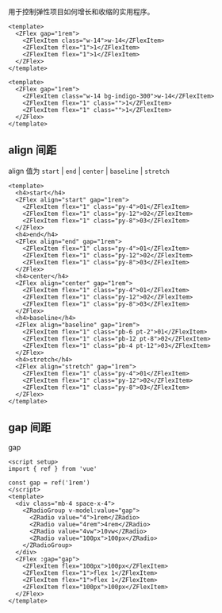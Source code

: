 <style lang="scss">
  .demo > .z-flex{
    @apply rounded-lg font-mono text-sm font-bold leading-6 text-white bg-stripes-blue  [&>div]:flex [&>div]:h-14 [&>div]:items-center [&>div]:justify-center [&>div]:rounded-lg [&>div]:bg-blue-500;
  }
</style>

用于控制弹性项目如何增长和收缩的实用程序。

```vue preview
<template>
  <ZFlex gap="1rem">
    <ZFlexItem class="w-14">w-14</ZFlexItem>
    <ZFlexItem flex="1">1</ZFlexItem>
    <ZFlexItem flex="1">1</ZFlexItem>
  </ZFlex>
</template>
```

```vue preview
<template>
  <ZFlex gap="1rem">
    <ZFlexItem class="w-14 bg-indigo-300">w-14</ZFlexItem>
    <ZFlexItem flex="1" class="">1</ZFlexItem>
    <ZFlexItem flex="1" class="">1</ZFlexItem>
  </ZFlex>
</template>
```

## align 间距

align 值为 `start` | `end` | `center` | `baseline` | `stretch`

```vue preview
<template>
  <h4>start</h4>
  <ZFlex align="start" gap="1rem">
    <ZFlexItem flex="1" class="py-4">01</ZFlexItem>
    <ZFlexItem flex="1" class="py-12">02</ZFlexItem>
    <ZFlexItem flex="1" class="py-8">03</ZFlexItem>
  </ZFlex>
  <h4>end</h4>
  <ZFlex align="end" gap="1rem">
    <ZFlexItem flex="1" class="py-4">01</ZFlexItem>
    <ZFlexItem flex="1" class="py-12">02</ZFlexItem>
    <ZFlexItem flex="1" class="py-8">03</ZFlexItem>
  </ZFlex>
  <h4>center</h4>
  <ZFlex align="center" gap="1rem">
    <ZFlexItem flex="1" class="py-4">01</ZFlexItem>
    <ZFlexItem flex="1" class="py-12">02</ZFlexItem>
    <ZFlexItem flex="1" class="py-8">03</ZFlexItem>
  </ZFlex>
  <h4>baseline</h4>
  <ZFlex align="baseline" gap="1rem">
    <ZFlexItem flex="1" class="pb-6 pt-2">01</ZFlexItem>
    <ZFlexItem flex="1" class="pb-12 pt-8">02</ZFlexItem>
    <ZFlexItem flex="1" class="pb-4 pt-12">03</ZFlexItem>
  </ZFlex>
  <h4>stretch</h4>
  <ZFlex align="stretch" gap="1rem">
    <ZFlexItem flex="1" class="py-4">01</ZFlexItem>
    <ZFlexItem flex="1" class="py-12">02</ZFlexItem>
    <ZFlexItem flex="1" class="py-8">03</ZFlexItem>
  </ZFlex>
</template>
```

## gap 间距

gap

```vue preview
<script setup>
import { ref } from 'vue'

const gap = ref('1rem')
</script>
<template>
  <div class="mb-4 space-x-4">
    <ZRadioGroup v-model:value="gap">
      <ZRadio value="4">1rem</ZRadio>
      <ZRadio value="4rem">4rem</ZRadio>
      <ZRadio value="4vw">10vw</ZRadio>
      <ZRadio value="100px">100px</ZRadio>
    </ZRadioGroup>
  </div>
  <ZFlex :gap="gap">
    <ZFlexItem flex="100px">100px</ZFlexItem>
    <ZFlexItem flex="1">flex 1</ZFlexItem>
    <ZFlexItem flex="1">flex 1</ZFlexItem>
    <ZFlexItem flex="100px">100px</ZFlexItem>
  </ZFlex>
</template>
```
